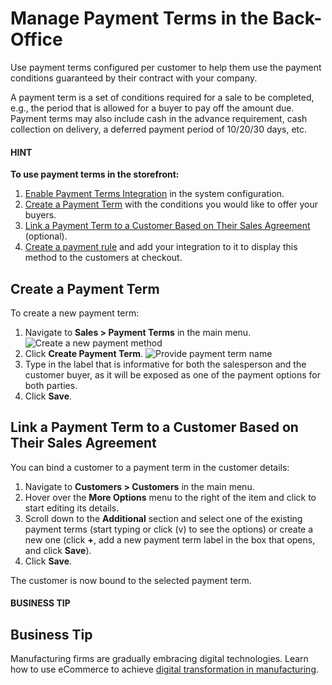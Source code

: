 <a id="user-guide-payment-payment-providers-overview-payment-term"></a>

# Manage Payment Terms in the Back-Office

Use payment terms configured per customer to help them use the payment conditions guaranteed by their contract with your company.

A payment term is a set of conditions required for a sale to be completed, e.g., the period that is allowed for a buyer to pay off the amount due. Payment terms may also include cash in the advance requirement, cash collection on delivery, a deferred payment period of 10/20/30 days, etc.

#### HINT
**To use payment terms in the storefront:**

1. [Enable Payment Terms Integration](../../system/integrations/payment-integration/payment-terms/index.md#sys-integrations-manage-integrations-payment-term) in the system configuration.
2. [Create a Payment Term]() with the conditions you would like to offer your buyers.
3. [Link a Payment Term to a Customer Based on Their Sales Agreement]() (optional).
4. [Create a payment rule](../../system/payment-rules/index.md#sys-payment-rules) and add your integration to it to display this method to the customers at checkout.

## Create a Payment Term

<!-- begin_payment_term -->

To create a new payment term:

1. Navigate to **Sales > Payment Terms** in the main menu.
   ![Create a new payment method](user/img/sales/payment_terms/payment_terms_list.png)
2. Click **Create Payment Term**.
   ![Provide payment term name](user/img/sales/payment_terms/PaymenttermsCreate.png)
3. Type in the label that is informative for both the salesperson and the customer buyer, as it will be exposed as one of the payment options for both parties.
4. Click **Save**.

<!-- finish_payment_term -->

## Link a Payment Term to a Customer Based on Their Sales Agreement

<!-- begin_link_payment_term -->

You can bind a customer to a payment term in the customer details:

1. Navigate to **Customers > Customers** in the main menu.
2. Hover over the <i class="fa fa-ellipsis-h fa-lg" aria-hidden="true"></i> **More Options** menu to the right of the item and click <i class="fa fa-edit fa-lg" aria-hidden="true"></i> to start editing its details.
3. Scroll down to the **Additional** section and select one of the existing payment terms (start typing or click (v) to see the options) or create a new one (click **+**, add a new payment term label in the box that opens, and click **Save**).
4. Click **Save**.

The customer is now bound to the selected payment term.

<!-- finish_link_payment_term -->

#### BUSINESS TIP
## Business Tip

Manufacturing firms are gradually embracing digital technologies. Learn how to use eCommerce to achieve <a href="https://oroinc.com/b2b-ecommerce/blog/digital-transformation-in-manufacturing/" target="_blank">digital transformation in manufacturing</a>.

<!-- fa-bars = fa-navicon -->
<!-- Ic Tiles is used as Set As Default in saved views, and as tiles in display layout options -->
<!-- IcPencil refers to Rename in Commerce and Inline Editing in CRM -->
<!-- Check mark in the square. -->
<!-- SortDesc is also used as drop-down arrow -->
